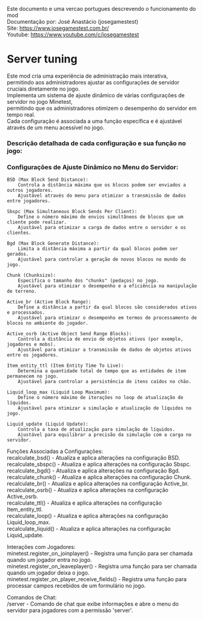 Este documento e uma vercao portugues descrevendo o funcionamento do mod<br>
Documentação por: José Anastácio (josegamestest)<br>
Site: https://www.josegamestest.com.br/<br>
Youtube: https://www.youtube.com/c/josegamestest<br>

# Server tuning #
Este mod cria uma experiência de administração mais interativa,<br>
permitindo aos administradores ajustar as configurações de servidor cruciais diretamente no jogo.<br>
Implementa um sistema de ajuste dinâmico de várias configurações de servidor no jogo Minetest, <br>
permitindo que os administradores otimizem o desempenho do servidor em tempo real. <br>
Cada configuração é associada a uma função específica e é ajustável através de um menu acessível no jogo. 

### Descrição detalhada de cada configuração e sua função no jogo: ###
### Configurações de Ajuste Dinâmico no Menu do Servidor: ###

    BSD (Max Block Send Distance):
        Controla a distância máxima que os blocos podem ser enviados a outros jogadores.
        Ajustável através do menu para otimizar a transmissão de dados entre jogadores.

    Sbspc (Max Simultaneous Block Sends Per Client):
        Define o número máximo de envios simultâneos de blocos que um cliente pode realizar.
        Ajustável para otimizar a carga de dados entre o servidor e os clientes.

    Bgd (Max Block Generate Distance):
        Limita a distância máxima a partir da qual blocos podem ser gerados.
        Ajustável para controlar a geração de novos blocos no mundo do jogo.

    Chunk (Chunksize):
        Especifica o tamanho dos "chunks" (pedaços) no jogo.
        Ajustável para otimizar o desempenho e a eficiência na manipulação de terreno.

    Active_br (Active Block Range):
        Define a distância a partir da qual blocos são considerados ativos e processados.
        Ajustável para otimizar o desempenho em termos de processamento de blocos no ambiente do jogador.

    Active_osrb (Active Object Send Range Blocks):
        Controla a distância de envio de objetos ativos (por exemplo, jogadores e mobs).
        Ajustável para otimizar a transmissão de dados de objetos ativos entre os jogadores.

    Item_entity_ttl (Item Entity Time To Live):
        Determina a quantidade total de tempo que as entidades de item permanecem no jogo.
        Ajustável para controlar a persistência de itens caídos no chão.

    Liquid_loop_max (Liquid Loop Maximum):
        Define o número máximo de iterações no loop de atualização de líquidos.
        Ajustável para otimizar a simulação e atualização de líquidos no jogo.

    Liquid_update (Liquid Update):
        Controla a taxa de atualização para simulação de líquidos.
        Ajustável para equilibrar a precisão da simulação com a carga no servidor.

Funções Associadas a Configurações:<br>
    recalculate_bsd() - Atualiza e aplica alterações na configuração BSD.<br>
    recalculate_sbspc() - Atualiza e aplica alterações na configuração Sbspc.<br>
    recalculate_bgd() - Atualiza e aplica alterações na configuração Bgd.<br>
    recalculate_chunk() - Atualiza e aplica alterações na configuração Chunk.<br>
    recalculate_br() - Atualiza e aplica alterações na configuração Active_br.<br>
    recalculate_osrb() - Atualiza e aplica alterações na configuração Active_osrb.<br>
    recalculate_ttl() - Atualiza e aplica alterações na configuração Item_entity_ttl.<br>
    recalculate_loop() - Atualiza e aplica alterações na configuração Liquid_loop_max.<br>
    recalculate_liquid() - Atualiza e aplica alterações na configuração Liquid_update.<br>

Interações com Jogadores:<br>
    minetest.register_on_joinplayer() - Registra uma função para ser chamada quando um jogador entra no jogo.<br>
    minetest.register_on_leaveplayer() - Registra uma função para ser chamada quando um jogador deixa o jogo.<br>
    minetest.register_on_player_receive_fields() - Registra uma função para processar campos recebidos de um formulário no jogo.<br>

Comandos de Chat:<br>
    /server - Comando de chat que exibe informações e abre o menu do servidor para jogadores com a permissão 'server'.

